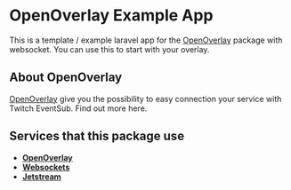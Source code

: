 # OpenOverlay Example App

This is a template / example laravel app for the [OpenOverlay][open-overlay] package with websocket.
You can use this to start with your overlay.

## About OpenOverlay

[OpenOverlay][open-overlay] give you the possibility to easy connection your service with Twitch EventSub.
Find out more here.

## Services that this package use

- **[OpenOverlay][open-overlay]**
- **[Websockets][websockets]**
- **[Jetstream][jetstream]**


[open-overlay]: https://github.com/redbeed/OpenOverlay
[websockets]: https://github.com/beyondcode/laravel-websockets
[jetstream]: https://jetstream.laravel.com/1.x/introduction.html
